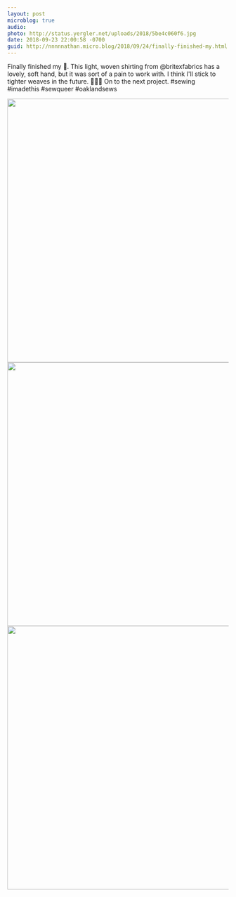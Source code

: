 ```yaml
---
layout: post
microblog: true
audio: 
photo: http://status.yergler.net/uploads/2018/5be4c060f6.jpg
date: 2018-09-23 22:00:58 -0700
guid: http://nnnnnathan.micro.blog/2018/09/24/finally-finished-my.html
---
```

Finally finished my 👕. This light, woven shirting from @britexfabrics  has a lovely, soft hand, but it was sort of a pain to work with. I think I'll stick to tighter weaves in the future. 🤷🏻‍♂️ On to the next project. 
#sewing #imadethis #sewqueer #oaklandsews

<img src="http://status.yergler.net/uploads/2018/794c8c1387.jpg" width="600" height="600" /><img src="http://status.yergler.net/uploads/2018/47b5b96136.jpg" width="600" height="600" /><img src="http://status.yergler.net/uploads/2018/5be4c060f6.jpg" width="600" height="600" />
